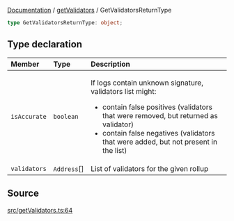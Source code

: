 [Documentation](../../README.md) / [getValidators](../README.md) / GetValidatorsReturnType

```ts
type GetValidatorsReturnType: object;
```

## Type declaration

| Member       | Type        | Description                                                                                                                                                                                                                                                   |
| :----------- | :---------- | :------------------------------------------------------------------------------------------------------------------------------------------------------------------------------------------------------------------------------------------------------------ |
| `isAccurate` | `boolean`   | <p>If logs contain unknown signature, validators list might:</p><ul><li>contain false positives (validators that were removed, but returned as validator)</li><li>contain false negatives (validators that were added, but not present in the list)</li></ul> |
| `validators` | `Address`[] | List of validators for the given rollup                                                                                                                                                                                                                       |

## Source

[src/getValidators.ts:64](https://github.com/anegg0/arbitrum-orbit-sdk/blob/8d986d322aefb470a79fa3dc36918f72097df8c1/src/getValidators.ts#L64)
